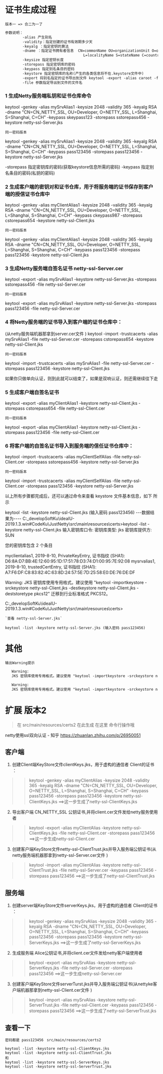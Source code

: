 # 证书生成过程

`版本一 => 合二为一了`

```markdown
参数说明：
        -alias 产生别名
        -validity：指定创建的证书有效期多少天 
        -keyalg ：指定密钥的算法
        -dname ：指定证书拥有者信息  CN=commonName OU=organizationUnit O=organizationName
                                    L=localityName S=stateName C=country
        -keysize 指定密钥长度
        -storepass 指定密钥库的密码
        -keypass 指定别名条目的密码
        -keystore 指定密钥库的名称(产生的各类信息将不在.keystore文件中)
        -export 将别名指定的证书导出到文件 keytool -export -alias caroot -file caroot.crt
        -file 参数指定导出到文件的文件名
```

 ### 1 生成Netty服务端私钥和证书仓库命令
 keytool -genkey -alias mySrvAlias1 -keysize 2048 -validity 365 -keyalg RSA -dname "CN=CN_NETTY_SSL, OU=Developer, O=NETTY_SSL, L=Shanghai, S=Shanghai, C=CH" -keypass skeypass123 -storepass sstorepass456 -keystore netty-ssl-Server.jks

  `同一密码版本`

 keytool -genkey -alias mySrvAlias1 -keysize 2048 -validity 365 -keyalg RSA -dname "CN=CN_NETTY_SSL, OU=Developer, O=NETTY_SSL, L=Shanghai, S=Shanghai, C=CH" -keypass pass123456 -storepass pass123456 -keystore netty-ssl-Server.jks

 -storepass 指定密钥库的密码(获取keystore信息所需的密码)
 -keypass 指定别名条目的密码(私钥的密码)

 ### 2  生成客户端的密钥对和证书仓库，用于将服务端的证书保存到客户端的授信证书仓库中
 keytool -genkey -alias myClientAlias1 -keysize 2048 -validity 365 -keyalg RSA -dname "CN=CN_NETTY_SSL, OU=Developer, O=NETTY_SSL, L=Shanghai, S=Shanghai, C=CH" -keypass ckeypass987 -storepass cstorepass654 -keystore netty-ssl-Client.jks

  `同一密码版本`

 keytool -genkey -alias myClientAlias1 -keysize 2048 -validity 365 -keyalg RSA -dname "CN=CN_NETTY_SSL, OU=Developer, O=NETTY_SSL, L=Shanghai, S=Shanghai, C=CH" -keypass pass123456 -storepass pass123456 -keystore netty-ssl-Client.jks

 ### 3  生成Netty服务端自签名证书 netty-ssl-Server.cer

 keytool -export -alias mySrvAlias1 -keystore netty-ssl-Server.jks -storepass sstorepass456 -file netty-ssl-Server.cer

  `同一密码版本`

 keytool -export -alias mySrvAlias1 -keystore netty-ssl-Server.jks -storepass pass123456 -file netty-ssl-Server.cer

 ### 4  将Netty服务端的证书导入到客户端的证书仓库中：
 (从netty服务端机器那拿到server.cer文件 )
 keytool -import -trustcacerts -alias mySrvAlias1 -file netty-ssl-Server.cer -storepass cstorepass654 -keystore netty-ssl-Client.jks

  `同一密码版本`

 keytool -import -trustcacerts -alias mySrvAlias1 -file netty-ssl-Server.cer -storepass pass123456 -keystore netty-ssl-Client.jks

 如果你只做单向认证，则到此就可以结束了，如果是双响认证，则还需继续往下走

 ### 5  生成客户端自签名证书
   keytool -export -alias myClientAlias1 -keystore netty-ssl-Client.jks -storepass cstorepass654 -file netty-ssl-Client.cer

  `同一密码版本`

   keytool -export -alias myClientAlias1 -keystore netty-ssl-Client.jks -storepass pass123456 -file netty-ssl-Client.cer


 ### 6 将客户端的自签名证书导入到服务端的信任证书仓库中：

   keytool -import -trustcacerts -alias myClientSelfAlias -file netty-ssl-Client.cer -storepass sstorepass456 -keystore netty-ssl-Server.jks

   `同一密码版本`

   keytool -import -trustcacerts -alias myClientSelfAlias -file netty-ssl-Client.cer -storepass pass123456 -keystore netty-ssl-Server.jks

   以上所有步骤都完成后，还可以通过命令来查看 keystore 文件基本信息，如下 所示

   keytool -list -keystore netty-ssl-Client.jks (输入密码 pass123456)
   ---数据结果为----
   C:\_developSoftKu\ideaIU-2019.1.3.win\#CodeKu\JustNetty\src\main\resources\certs>keytool -list -keystore netty-ssl-Client.jks
   输入密钥库口令:
   密钥库类型: jks
   密钥库提供方: SUN

   您的密钥库包含 2 个条目

   myclientalias1, 2019-8-10, PrivateKeyEntry,
   证书指纹 (SHA1): D6:8A:D7:BB:4E:12:60:95:1D:17:51:78:D3:74:D1:00:95:7E:92:08
   mysrvalias1, 2019-8-10, trustedCertEntry,
   证书指纹 (SHA1): A7:F6:DF:C8:83:82:4C:63:8D:24:57:5E:7D:25:58:E0:DE:76:DE:DF

   Warning:
   JKS 密钥库使用专用格式。建议使用 "keytool -importkeystore -srckeystore netty-ssl-Client.jks -destkeystore netty-ssl-Client.jks -deststoretype pkcs12" 迁移到行业标准格式 PKCS12。

   C:\_developSoftKu\ideaIU-2019.1.3.win\#CodeKu\JustNetty\src\main\resources\certs>

    `查看 netty-ssl-Server.jks`
    
    keytool -list -keystore netty-ssl-Server.jks (输入密码 pass123456)

# 其他

  `输出Warning提示`

 ```markdown
    Warning:
    JKS 密钥库使用专用格式。建议使用 "keytool -importkeystore -srckeystore netty-ssl-Client.jks -destkeystore netty-ssl-Client.jks -deststoretype pkcs12" 迁移到行业标准格式 PKCS12。
 
    Warning:
    JKS 密钥库使用专用格式。建议使用 "keytool -importkeystore -srckeystore netty-ssl-Server.jks -destkeystore netty-ssl-Server.jks -deststoretype pkcs12" 迁移到行业标准格式 PKCS12。
 ```

 # 扩展 版本2

 > 在 src/main/resources/certs2 在此生成 在这里 命令行操作哦

 netty使用ssl双向认证 - 知乎
https://zhuanlan.zhihu.com/p/26950051

## 客户端

1. 创建Client端KeyStore文件clientKeys.jks，用于虚构的通信者 Client的证书 ：
>> keytool -genkey -alias myClientAlias -keysize 2048 -validity 365 -keyalg RSA -dname "CN=CN_NETTY_SSL, OU=Developer, O=NETTY_SSL, L=Shanghai, S=Shanghai, C=CH" -keypass pass123456 -storepass pass123456 -keystore netty-ssl-ClientKeys.jks
==>这一步生成了netty-ssl-ClientKeys.jks

2. 导出客户端 CN_NETTY_SSL 公钥证书,并将client.cer文件发给netty服务使用者
>> keytool -export -alias myClientAlias -keystore netty-ssl-ClientKeys.jks -file netty-ssl-Client.cer -storepass pass123456
==>这一步生成netty-ssl-Client.cer

3. 创建客户端KeyStore文件netty-ssl-ClientTrust.jks并导入服务端公钥证书(从netty服务端机器那拿到netty-ssl-Server.cer文件 )
>> keytool -import -alias myClientAlias -keystore netty-ssl-ClientTrust.jks -file netty-ssl-Server.cer -keypass pass123456 -storepass pass123456
==>这一步生成了netty-ssl-ClientTrust.jks

## 服务端

1. 创建server端KeyStore文件serverKeys.jks，用于虚构的通信者 Client的证书 ：
>> keytool -genkey -alias mySrvAlias -keysize 2048 -validity 365 -keyalg RSA -dname "CN=CN_NETTY_SSL, OU=Developer, O=NETTY_SSL, L=Shanghai, S=Shanghai, C=CH" -keypass pass123456 -storepass pass123456 -keystore netty-ssl-ServerKeys.jks
==>这一步生成了netty-ssl-ServerKeys.jks

2. 生成服务端 Alice公钥证书,并将client.cer文件发给netty客户端使用者
>> keytool -export -alias mySrvAlias -keystore netty-ssl-ServerKeys.jks -file netty-ssl-Server.cer -storepass pass123456
==>这一步生成netty-ssl-Server.cer

3. 创建客户端KeyStore文件serverTurst.jks并导入服务端公钥证书(从nettyke客户端机器那拿到netty-ssl-Client.cer文件 )
>> keytool -import -alias mySrvAlias -keystore netty-ssl-ServerTrust.jks -file netty-ssl-Client.cer -keypass pass123456 -storepass pass123456
==>这一步生成了netty-ssl-ServerTrust.jks

## 查看一下

`密码都是 pass123456 ` `src/main/resources/certs2`

```shell
keytool -list -keystore netty-ssl-ClientKeys.jks
keytool -list -keystore netty-ssl-ClientTrust.jks
和
keytool -list -keystore netty-ssl-ServerKeys.jks
keytool -list -keystore netty-ssl-ServerTrust.jks
```
